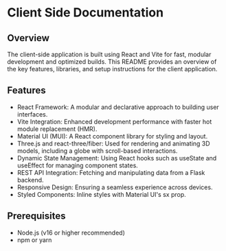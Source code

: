 # Client Side Documentation

## Overview
The client-side application is built using React and Vite for fast, modular development and optimized builds. This README provides an overview of the key features, libraries, and setup instructions for the client application.

## Features
- React Framework: A modular and declarative approach to building user interfaces.
- Vite Integration: Enhanced development performance with faster hot module replacement (HMR).
- Material UI (MUI): A React component library for styling and layout. 
- Three.js and react-three/fiber: Used for rendering and animating 3D models, including a globe with scroll-based interactions.
- Dynamic State Management: Using React hooks such as useState and useEffect for managing component states.
- REST API Integration: Fetching and manipulating data from a Flask backend.
- Responsive Design: Ensuring a seamless experience across devices.
- Styled Components: Inline styles with Material UI's sx prop.

## Prerequisites
- Node.js (v16 or higher recommended)
- npm or yarn